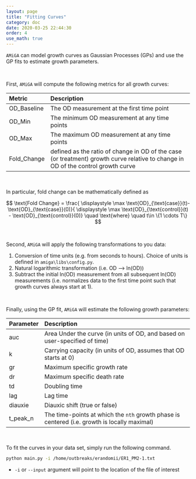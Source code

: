 ```yaml
---
layout: page
title: "Fitting Curves"
category: doc
date: 2020-03-25 22:44:30
order: 4
use_math: true
---
```


`AMiGA` can model growth curves as Gaussian Processes (GPs) and use the GP fits to estimate growth parameters.

<br />

First, `AMiGA` will compute the following metrics for all growth curves:

|Metric|Description|
|:---|:---|
|OD_Baseline|The OD measurement at the first time point|
|OD_Min|The minimum OD measurement at any time points|
|OD_Max|The maximum OD measurement at any time points|
|Fold_Change|defined as the ratio of change in OD of the case (or treatment) growth curve relative to change in OD of the control growth curve|

<br />

In particular, fold change can be mathematically defined as

$$
\text{Fold Change}  = \frac{ \displaystyle \max \text{OD}_{\text{case}}(t)- \text{OD}_{\text{case}}(0)}{ \displaystyle \max \text{OD}_{\text{control}}(t) - \text{OD}_{\text{control}}(0)} \quad \text{where} \quad t\in \{1 \cdots T\}
$$

<br />

Second, `AMiGA` will apply the following transformations to you data:
1. Conversion of time units (e.g. from seconds to hours). Choice of units is defined in `amiga\libs\config.py`.
2. Natural logarithmic transformation (i.e. OD --> ln(OD))
3. Subtract the initial ln(OD) measurement from all subsequent ln(OD) measurements (i.e. normalizes data to the first time point such that growth curves always start at 1).

<br />

Finally, using the GP fit, `AMiGA` will estimate the following growth parameters:

|Parameter|Description|
|:---|:---|
|auc|Area Under the curve (in units of OD, and based on user-specified of time)|
|k|Carrying capacity (in units of OD, assumes that OD starts at 0)|
|gr|Maximum specific growth rate|
|dr|Maximum specific death rate|
|td|Doubling time|
|lag|Lag time|
|diauxie|Diauxic shift (true or false)|
|t_peak_n|The time-points at which the `nth` growth phase is centered (i.e. growth is locally maximal)|

<br />

To fit the curves in your data set, simply run the following command.

```bash
python main.py -i /home/outbreaks/erandomii/ER1_PM2-1.txt
```
- `-i` or `--input` argument will point to the location of the file of interest<br/>
